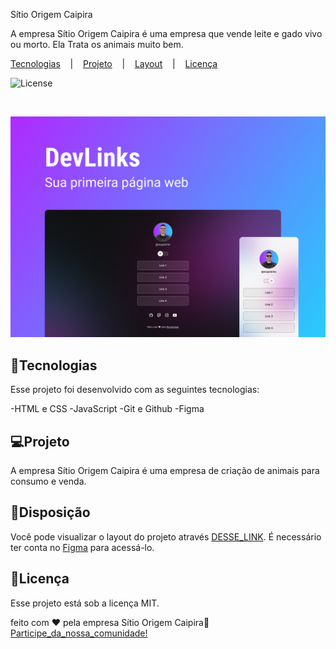 <hi aling="center"> Sítio Origem Caipira </h1>

<p aling="center">
A empresa Sítio Origem Caipira é uma empresa que vende leite e gado vivo ou morto. Ela Trata os animais muito bem.
</p>

<p aling="center">
  <a href="#-tecnologias">Tecnologias</a>&nbsp;&nbsp;&nbsp; |&nbsp;&nbsp;&nbsp;
  <a href="#-projeto">Projeto</a>&nbsp;&nbsp;&nbsp; |&nbsp;&nbsp;&nbsp;
  <a href="#-layout">Layout</a>&nbsp;&nbsp;&nbsp; |&nbsp;&nbsp;&nbsp;
  <a href="memo-licença">Licença</a>
</p>

<p aling="center">
  <img alt="License" src="https://img.shields.io/static/v1?label=license&message=MIT&color=49AA26&labelColor=000000">
</p>

<br>

<p aling="center">
  <img  alt="Projeto - Sítio Origem Caipira" src=".github/preview.jpg" width="1884">
  </p>

## 🚀Tecnologias

Esse projeto foi desenvolvido com as seguintes tecnologias:

-HTML e CSS
-JavaScript
-Git e Github
-Figma

## 💻Projeto

A empresa Sítio Origem Caipira é uma empresa de criação de animais para consumo e venda.

## 🔖Disposição

Você pode visualizar o layout do projeto através [DESSE_LINK](<https://www.figma.com/file/MF894TdzM99Fg9Ssu4KyMq/DevLinks-(Copy)?node-id=1%3A113&t=8x94o7ecTaQMC@CS-1/duplicate>). É necessário ter conta no [Figma](https://figma.com) para acessá-lo.

## 📝Licença

Esse projeto está sob a licença MIT.

feito com ♥ pela empresa Sítio Origem Caipira👋 [Participe_da_nossa_comunidade!](https://discord.gg/rocketseat)
